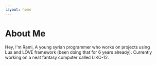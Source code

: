 ```yaml
---
layout: home
---
```

# About Me

Hey, I'm Rami, A young syrian programmer who works on projects using Lua and LÖVE framework (been doing that for 6 years already).
Currently working on a neat fantasy computer called LIKO-12.